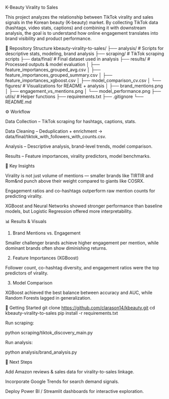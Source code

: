 K-Beauty Virality to Sales

This project analyzes the relationship between TikTok virality and sales signals in the Korean beauty (K-beauty) market. By collecting TikTok data (hashtags, video stats, captions) and combining it with downstream analysis, the goal is to understand how online engagement translates into brand visibility and product performance.

📂 Repository Structure
kbeauty-virality-to-sales/
├── analysis/                  # Scripts for descriptive stats, modeling, brand analysis
├── scraping/                  # TikTok scraping scripts
├── data/final/                # Final dataset used in analysis
├── results/                   # Processed outputs & model evaluation
│   ├── feature_importances_grouped_avg.csv
│   ├── feature_importances_grouped_summary.csv
│   ├── feature_importances_xgboost.csv
│   ├── model_comparison_cv.csv
│   └── figures/               # Visualizations for README + analysis
│       ├── brand_mentions.png
│       ├── engagement_vs_mentions.png
│       └── model_performance.png
├── utils/                     # Helper functions
├── requirements.txt
├── .gitignore
└── README.md

⚙️ Workflow

Data Collection – TikTok scraping for hashtags, captions, stats.

Data Cleaning – Deduplication + enrichment → data/final/tiktok_with_followers_with_counts.csv.

Analysis – Descriptive analysis, brand-level trends, model comparison.

Results – Feature importances, virality predictors, model benchmarks.

🔑 Key Insights

Virality is not just volume of mentions — smaller brands like TIRTIR and Rom&nd punch above their weight compared to giants like COSRX.

Engagement ratios and co-hashtags outperform raw mention counts for predicting virality.

XGBoost and Neural Networks showed stronger performance than baseline models, but Logistic Regression offered more interpretability.

📊 Results & Visuals

1. Brand Mentions vs. Engagement


Smaller challenger brands achieve higher engagement per mention, while dominant brands often show diminishing returns.

2. Feature Importances (XGBoost)


Follower count, co-hashtag diversity, and engagement ratios were the top predictors of virality.

3. Model Comparison


XGBoost achieved the best balance between accuracy and AUC, while Random Forests lagged in generalization.

🚀 Getting Started
git clone https://github.com/clarason14/kbeauty.git
cd kbeauty-virality-to-sales
pip install -r requirements.txt


Run scraping:

python scraping/tiktok_discovery_main.py


Run analysis:

python analysis/brand_analysis.py

📌 Next Steps

Add Amazon reviews & sales data for virality-to-sales linkage.

Incorporate Google Trends for search demand signals.

Deploy Power BI / Streamlit dashboards for interactive exploration.
